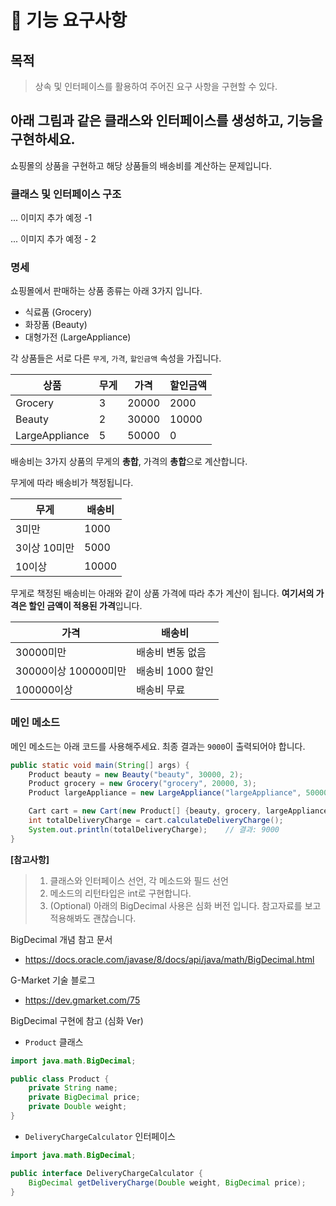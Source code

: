 # :rocket: 기능 요구사항

## 목적 
> 상속 및 인터페이스를 활용하여 주어진 요구 사항을 구현할  수 있다.

## 아래 그림과 같은 클래스와 인터페이스를 생성하고, 기능을 구현하세요.

쇼핑몰의 상품을 구현하고 해당 상품들의 배송비를 계산하는 문제입니다.

### 클래스 및 인터페이스 구조

... 이미지 추가 예정 -1

... 이미지 추가 예정 - 2


### 명세

쇼핑몰에서 판매하는 상품 종류는 아래 3가지 입니다.

- 식료품 (Grocery)
- 화장품 (Beauty)
- 대형가전 (LargeAppliance)

각 상품들은 서로 다른 `무게`, `가격`, `할인금액` 속성을 가집니다.

| 상품 | 무게 | 가격 | 할인금액 |
| --- | --- | --- | --- |
| Grocery | 3 | 20000 | 2000 |
| Beauty | 2 | 30000 | 10000 |
| LargeAppliance | 5 | 50000 | 0 |

배송비는 3가지 상품의 무게의 **총합**, 가격의 **총합**으로 계산합니다.

무게에 따라 배송비가 책정됩니다.

| 무게 | 배송비 |
| --- | --- |
| 3미만 | 1000 |
| 3이상 10미만 | 5000 |
| 10이상 | 10000 |

무게로 책정된 배송비는 아래와 같이 상품 가격에 따라 추가 계산이 됩니다. **여기서의 가격은 할인 금액이 적용된 가격**입니다.

| 가격 | 배송비 |
| --- | --- |
| 30000미만 | 배송비 변동 없음 |
| 30000이상 100000미만 | 배송비 1000 할인 |
| 100000이상 | 배송비 무료 |

### 메인 메소드

메인 메소드는 아래 코드를 사용해주세요. 최종 결과는 `9000`이 출력되어야 합니다.

```java
public static void main(String[] args) {
	Product beauty = new Beauty("beauty", 30000, 2);
	Product grocery = new Grocery("grocery", 20000, 3);
	Product largeAppliance = new LargeAppliance("largeAppliance", 50000, 5);

	Cart cart = new Cart(new Product[] {beauty, grocery, largeAppliance});
	int totalDeliveryCharge = cart.calculateDeliveryCharge();
	System.out.println(totalDeliveryCharge);    // 결과: 9000
}
```

**[참고사항]**
> 1. 클래스와 인터페이스 선언, 각 메소드와 필드 선언
> 2. 메소드의 리턴타입은 int로 구현합니다.
> 3. (Optional) 아래의 BigDecimal 사용은 심화 버전 입니다. 참고자료를 보고 적용해봐도 괜찮습니다.

BigDecimal 개념 참고 문서 <br>
- https://docs.oracle.com/javase/8/docs/api/java/math/BigDecimal.html

G-Market 기술 블로그 <br>
- https://dev.gmarket.com/75


BigDecimal 구현에 참고 (심화 Ver)

- `Product` 클래스

```java
import java.math.BigDecimal;

public class Product {
    private String name;
    private BigDecimal price;
    private Double weight;
}
```

- `DeliveryChargeCalculator` 인터페이스

```java
import java.math.BigDecimal;

public interface DeliveryChargeCalculator {
    BigDecimal getDeliveryCharge(Double weight, BigDecimal price);
}
```